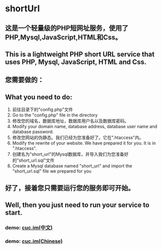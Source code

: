 # shortUrl
## 这是一个轻量级的PHP短网址服务，使用了PHP,Mysql,JavaScript,HTML和Css。
## This is a lightweight PHP short URL service that uses PHP, Mysql, JavaScript, HTML and Css.
## 您需要做的：
## What you need to do:
1. 前往目录下的"config.php"文件
1. Go to the "config.php" file in the directory
2. 修改您的域名，数据库地址，数据库用户名以及数据库密码。
2. Modify your domain name, database address, database user name and database password.
3. 修改您网站的伪静态。我们已经为您准备好了。它在".htaccess"内。
3. Modify the rewrite of your website. We have prepared it for you. It is in ".htaccess".
4. 创建名为"short_url"的Mysql数据库，并导入我们为您准备好的"short_url.sql"文件
4. Create a Mysql database named "short_url" and import the "short_url.sql" file we prepared for you
## 好了，接着您只需要运行您的服务即可开始。
## Well, then you just need to run your service to start.
### demo: [cuc.im(中文)](https://cuc.im)
### demo: [cuc.im(Chinese)](https://cuc.im)
